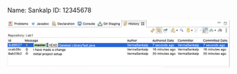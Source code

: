 Name: Sankalp
ID: 12345678

![alt text](https://github.com/VermaSankalp/comp3111-lab1-2021f/blob/master/image.png?raw=true)